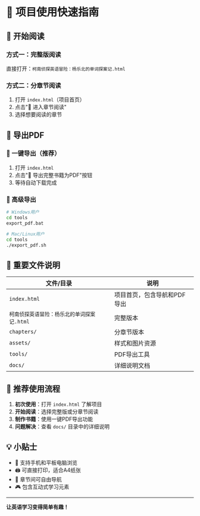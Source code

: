 # 🚀 项目使用快速指南

## 📖 开始阅读

### 方式一：完整版阅读
直接打开：`柯南侦探英语冒险：杨乐北的单词探案记.html`

### 方式二：分章节阅读  
1. 打开 `index.html`（项目首页）
2. 点击"📖 进入章节阅读"
3. 选择想要阅读的章节

## 📄 导出PDF

### 🌟 一键导出（推荐）
1. 打开 `index.html`
2. 点击"📄 导出完整书籍为PDF"按钮
3. 等待自动下载完成

### 🔧 高级导出
```bash
# Windows用户
cd tools
export_pdf.bat

# Mac/Linux用户  
cd tools
./export_pdf.sh
```

## 📁 重要文件说明

| 文件/目录 | 说明 |
|---------|------|
| `index.html` | 项目首页，包含导航和PDF导出 |
| `柯南侦探英语冒险：杨乐北的单词探案记.html` | 完整版本 |
| `chapters/` | 分章节版本 |
| `assets/` | 样式和图片资源 |
| `tools/` | PDF导出工具 |
| `docs/` | 详细说明文档 |

## 🎯 推荐使用流程

1. **初次使用**：打开 `index.html` 了解项目
2. **开始阅读**：选择完整版或分章节阅读
3. **制作书籍**：使用一键PDF导出功能
4. **问题解决**：查看 `docs/` 目录中的详细说明

## 💡 小贴士

- 📱 支持手机和平板电脑浏览
- 🖨️ 可直接打印，适合A4纸张
- 🔄 章节间可自由导航
- 🎮 包含互动式学习元素

---
**让英语学习变得简单有趣！**